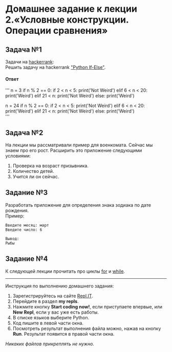 # Домашнее задание к лекции 2.«Условные конструкции. Операции сравнения»

## Задача №1
Задачи на [hackerrank](https://www.hackerrank.com/domains/python):  
Решить задачу на hackerrank ["Python If-Else"](https://www.hackerrank.com/challenges/py-if-else/problem).  

#### Ответ

'''
n = 3
if n % 2 == 0:
    if 2 < n < 5:
        print('Not Weird')
    elif 6 < n < 20:
        print('Weird')
    elif 21 < n:
        print('Not Weird')
else:
    print('Weird')       



n = 24
if n % 2 == 0:
    if 2 < n < 5:
        print('Not Weird')
    elif 6 < n < 20:
        print('Weird')
    elif 21 < n:
        print('Not Weird')
else:
    print('Weird')       
'''

## Задача №2
На лекции мы рассматривали пример для военкомата. Сейчас мы знаем про его рост. Расширить это приложение следующими условиями:
1. Проверка на возраст призывника.
2. Количество детей.
3. Учится ли он сейчас.

## Задание №3
Разработать приложение для определения знака зодиака по дате рождения.  
Пример:  
```
Введите месяц: март
Введите число: 6

Вывод:
Рыбы
```

## Задание №4
К следующей лекции прочитать про циклы [for](https://foxford.ru/wiki/informatika/tsikl-for-v-python) и
 [while](https://foxford.ru/wiki/informatika/tsikl-while-v-python).

---
Инструкция по выполнению домашнего задания:

1. Зарегистрируйтесь на сайте [Repl.IT](https://repl.it/).
2. Перейдите в раздел **my repls**.
3. Нажмите кнопку **Start coding now!**, если приступаете впервые, или **New Repl**, если у вас уже есть работы.
4. В списке языков выберите Python.
5. Код пишите в левой части окна.
6. Посмотреть результат выполнения файла можно, нажав на кнопку **Run**. Результат появится в правой части окна.


*Никаких файлов прикреплять не нужно.*
